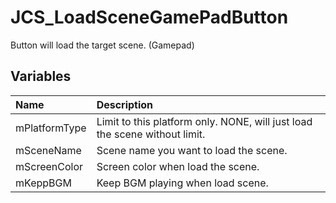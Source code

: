 # JCS_LoadSceneGamePadButton

Button will load the target scene. (Gamepad)

## Variables

| Name | Description |
|:---|:---|
| mPlatformType | Limit to this platform only. NONE, will just load the scene without limit. |
| mSceneName | Scene name you want to load the scene. |
| mScreenColor | Screen color when load the scene. |
| mKeppBGM | Keep BGM playing when load scene. |
